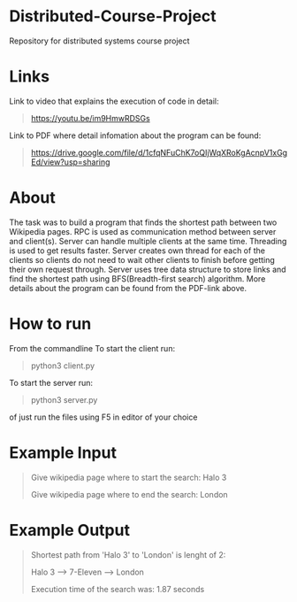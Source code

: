# Distributed-Course-Project
Repository for distributed systems course project

# Links
Link to video that explains the execution of code in detail: 
> https://youtu.be/im9HmwRDSGs

Link to PDF where detail infomation about the program can be found:
> https://drive.google.com/file/d/1cfqNFuChK7oQIjWqXRoKgAcnpV1xGgEd/view?usp=sharing 

# About
The task was to build a program that finds the shortest path between two Wikipedia pages. 
RPC is used as communication method between server and client(s). Server can handle multiple clients at the same time.
Threading is used to get results faster. Server creates own thread for each of the clients so clients do not need
to wait other clients to finish before getting their own request through. Server uses tree data structure to store links
and find the shortest path using BFS(Breadth-first search) algorithm.
More details about the program can be found from the PDF-link above.

# How to run
From the commandline
To start the client run:
> python3 client.py

To start the server run:
> python3 server.py

of just run the files using F5 in editor of your choice

# Example Input 

> Give wikipedia page where to start the search: Halo 3
> 
> Give wikipedia page where to end the search: London

# Example Output
> Shortest path from 'Halo 3' to 'London' is lenght of 2:
> 
> Halo 3 --> 7-Eleven --> London
> 
> Execution time of the search was: 1.87 seconds



